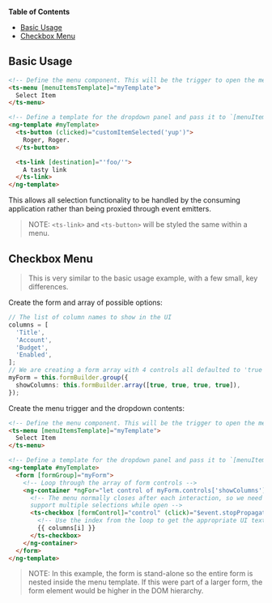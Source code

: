 <!-- START doctoc generated TOC please keep comment here to allow auto update -->
<!-- DON'T EDIT THIS SECTION, INSTEAD RE-RUN doctoc TO UPDATE -->
**Table of Contents**

- [Basic Usage](#basic-usage)
- [Checkbox Menu](#checkbox-menu)

<!-- END doctoc generated TOC please keep comment here to allow auto update -->

## Basic Usage

```html
<!-- Define the menu component. This will be the trigger to open the menu -->
<ts-menu [menuItemsTemplate]="myTemplate">
  Select Item
</ts-menu>

<!-- Define a template for the dropdown panel and pass it to `[menuItemsTemplate]` above -->
<ng-template #myTemplate>
  <ts-button (clicked)="customItemSelected('yup')">
    Roger, Roger.
  </ts-button>

  <ts-link [destination]="'foo/'">
    A tasty link
  </ts-link>
</ng-template>
```

This allows all selection functionality to be handled by the consuming application rather than being
proxied through event emitters.

> NOTE: `<ts-link>` and `<ts-button>` will be styled the same within a menu.


## Checkbox Menu

> This is very similar to the basic usage example, with a few small, key differences.

Create the form and array of possible options:

```typescript
// The list of column names to show in the UI
columns = [
  'Title',
  'Account',
  'Budget',
  'Enabled',
];
// We are creating a form array with 4 controls all defaulted to 'true'
myForm = this.formBuilder.group({
  showColumns: this.formBuilder.array([true, true, true, true]),
});
```

Create the menu trigger and the dropdown contents:

```html
<!-- Define the menu component. This will be the trigger to open the menu -->
<ts-menu [menuItemsTemplate]="myTemplate">
  Select Item
</ts-menu>

<!-- Define a template for the dropdown panel and pass it to `[menuItemsTemplate]` above -->
<ng-template #myTemplate>
  <form [formGroup]="myForm">
    <!-- Loop through the array of form controls -->
    <ng-container *ngFor="let control of myForm.controls['showColumns'].controls; let i = index">
      <!-- The menu normally closes after each interaction, so we need to stop propagation here to
      support multiple selections while open -->
      <ts-checkbox [formControl]="control" (click)="$event.stopPropagation()">
        <!-- Use the index from the loop to get the appropriate UI text from our array -->
        {{ columns[i] }}
      </ts-checkbox>
    </ng-container>
  </form>
</ng-template>
```

> NOTE: In this example, the form is stand-alone so the entire form is nested inside the menu
> template. If this were part of a larger form, the form element would be higher in the DOM
> hierarchy.
